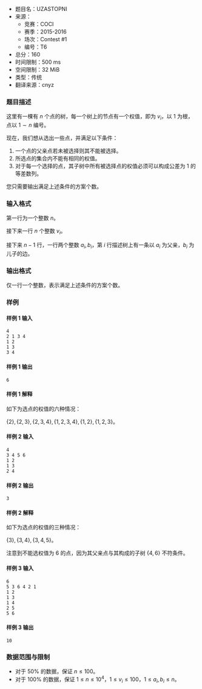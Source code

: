 - 题目名：UZASTOPNI
- 来源：
   - 竞赛：COCI
   - 赛季：2015-2016
   - 场次：Contest #1
   - 编号：T6
- 总分：160
- 时间限制：500 ms
- 空间限制：32 MiB
- 类型：传统
- 翻译来源：cnyz

### 题目描述
这里有一棵有 $n$ 个点的树，每一个树上的节点有一个权值，即为 $v_i$，以 $1$ 为根，点以 $1\sim n$ 编号。

现在，我们想从选出一些点，并满足以下条件：

1. 一个点的父亲点若未被选择则其不能被选择。
1. 所选点的集合内不能有相同的权值。
1. 对于每一个选择的点，其子树中所有被选择点的权值必须可以构成公差为 $1$ 的等差数列。

您只需要输出满足上述条件的方案个数。
### 输入格式
第一行为一个整数 $n$。

接下来一行 $n$ 个整数 $v_i$。

接下来 $n-1$ 行，一行两个整数 $a_i,b_i$，第 $i$ 行描述树上有一条以 $a_i$ 为父亲，$b_i$ 为儿子的边。 
### 输出格式
仅一行一个整数，表示满足上述条件的方案个数。
### 样例
#### 样例 1 输入
```
4
2 1 3 4
1 2
1 3
3 4
```
#### 样例 1 输出
```
6
```
#### 样例 1 解释
如下为选点的权值的六种情况：

$\{2\},\{2,3\},\{2,3,4\},\{1,2,3,4\},\{1,2\},\{1,2,3\}$。
#### 样例 2 输入
```
4
3 4 5 6
1 2
1 3
2 4
```
#### 样例 2 输出
```
3
```
#### 样例 2 解释
如下为选点的权值的三种情况：

$\{3\},\{3,4\},\{3,4,5\}$。

注意到不能选权值为 $6$ 的点，因为其父亲点与其构成的子树 $\{4,6\}$ 不符条件。
#### 样例 3 输入
```
6
5 3 6 4 2 1
1 2
1 3
1 4
2 5
5 6
```
#### 样例 3 输出
```
10
```
### 数据范围与限制
- 对于 $50\%$ 的数据，保证 $n\le 100$。
- 对于 $100\%$ 的数据，保证 $1\le n\le 10^4$，$1\le v_i\le 100$，$1\le a_i,b_i\le n$。

